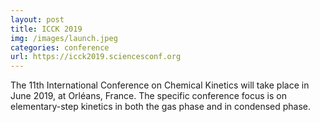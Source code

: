 ```yaml
---
layout: post
title: ICCK 2019
img: /images/launch.jpeg
categories: conference
url: https://icck2019.sciencesconf.org
---
```

The 11th International Conference on Chemical Kinetics will take place in June 2019, at Orléans, France. The specific conference focus is on elementary-step kinetics in both the gas phase and in condensed phase. 